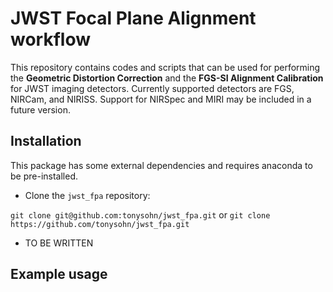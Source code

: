 # JWST Focal Plane Alignment workflow
This repository contains codes and scripts that can be used for performing the **Geometric Distortion Correction** and the **FGS-SI Alignment Calibration** for JWST imaging detectors. Currently supported detectors are FGS, NIRCam, and NIRISS. Support for NIRSpec and MIRI may be included in a future version.

## Installation
This package has some external dependencies and requires anaconda to be pre-installed.
- Clone the `jwst_fpa` repository:

```git clone git@github.com:tonysohn/jwst_fpa.git``` 
or
```git clone https://github.com/tonysohn/jwst_fpa.git```

- TO BE WRITTEN


## Example usage
